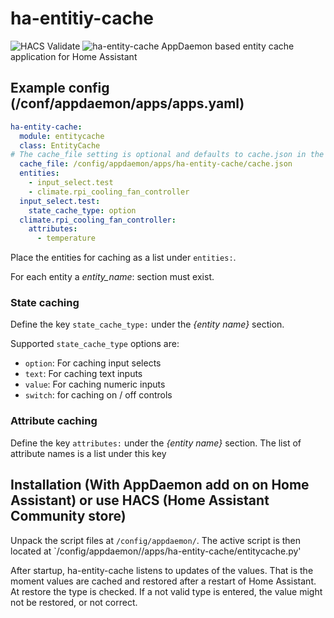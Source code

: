 # ha-entitiy-cache
![HACS Validate](https://github.com/jbouwh/ha-entitiy-cache/workflows/HACS%20Validate/badge.svg)
![ha-entity-cache](https://github.com/jbouwh/ha-entitiy-cache/workflows/ha-entity-cache/badge.svg)
AppDaemon based entity cache application for Home Assistant

## Example config (/conf/appdaemon/apps/apps.yaml)
```yaml
ha-entity-cache:
  module: entitycache
  class: EntityCache
# The cache_file setting is optional and defaults to cache.json in the script current folder
  cache_file: /config/appdaemon/apps/ha-entity-cache/cache.json
  entities:
    - input_select.test
    - climate.rpi_cooling_fan_controller
  input_select.test:
    state_cache_type: option
  climate.rpi_cooling_fan_controller: 
    attributes:
      - temperature
```

Place the entities for caching as a list under `entities:`.

For each entity a _entity_name_: section must exist.

### State caching
Define the key `state_cache_type:` under the _{entity name}_ section.

Supported `state_cache_type` options are:
* `option`: For caching input selects
* `text`: For caching text inputs
* `value`: For caching numeric inputs
* `switch`: for caching on / off controls

### Attribute caching
Define the key `attributes:` under the _{entity name}_ section.
The list of attribute names is a list under this key

## Installation (With AppDaemon add on on Home Assistant) or use HACS (Home Assistant Community store)
Unpack the script files at `/config/appdaemon/`. The active script is then located at `/config/appdaemon//apps/ha-entity-cache/entitycache.py'

After startup, ha-entity-cache listens to updates of the values. That is the moment values are cached and restored after a restart of Home Assistant.
At restore the type is checked. If a not valid type is entered, the value might not be restored, or not correct.
